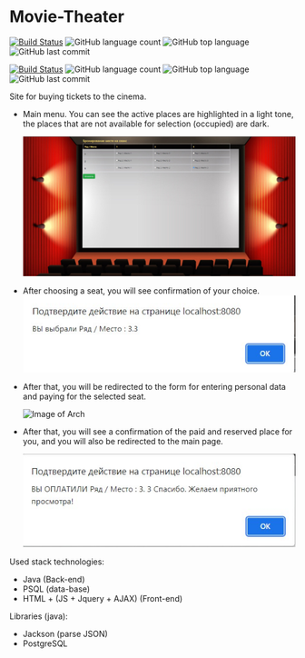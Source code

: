 # Movie-Theater

[![Build Status](https://app.travis-ci.com/GrandEmetak/Movie-Theater.svg?branch=main)](https://app.travis-ci.com/GrandEmetak/Movie-Theater)
![GitHub language count](https://img.shields.io/github/languages/count/GrandEmetak/Movie-Theater)
![GitHub top language](https://img.shields.io/github/languages/top/GrandEmetak/Movie-Theater?logo=java&logoColor=red)
![GitHub last commit](https://img.shields.io/github/last-commit/SGrandEmetak/Movie-Theater?logo=github)


[![Build Status](https://app.travis-ci.com/SlartiBartFast-art/job4j_cinema.svg?branch=main)](https://app.travis-ci.com/SlartiBartFast-art/job4j_cinema)
![GitHub language count](https://img.shields.io/github/languages/count/SlartiBartFast-art/job4j_cinema)
![GitHub top language](https://img.shields.io/github/languages/top/SlartiBartFast-art/job4j_cinema?logo=java&logoColor=red)
![GitHub last commit](https://img.shields.io/github/last-commit/SlartiBartFast-art/job4j_cinema?logo=github)


Site for buying tickets to the cinema.

- Main menu.
  You can see the active places are highlighted in a light tone,
  the places that are not available for selection (occupied) are dark.
  
  ![Image of Arch](https://github.com/GrandEmetak/Movie-Theater/blob/main/image/Screenshot_1.jpg)

- After choosing a seat, you will see confirmation of your choice.
  ![Image of Arch](https://github.com/GrandEmetak/Movie-Theater/blob/main/image/Screenshot_2.jpg)
  
- After that,
you will be redirected to the form for entering personal data and paying for the selected seat.
  
  ![Image of Arch](https://github.com/SGrandEmetak/Movie-Theater/blob/main/image/Screenshot_3.jpg)

- After that, you will see a confirmation of the paid and reserved place for you,
  and you will also be redirected to the main page.
  
  ![Image of Arch](https://github.com/GrandEmetak/Movie-Theater/blob/main/image/Screenshot_4.jpg)

 Used stack technologies:
-  Java (Back-end)
-  PSQL (data-base)
-  HTML + (JS + Jquery + AJAX) (Front-end)

 Libraries (java):
-    Jackson (parse JSON)
-    PostgreSQL

